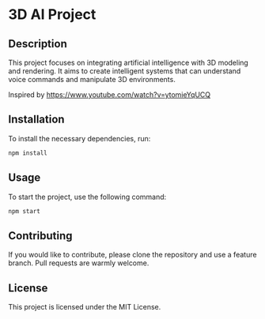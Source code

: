 # 3D AI Project

## Description
This project focuses on integrating artificial intelligence with 3D modeling and rendering. It aims to create intelligent systems that can understand voice commands and manipulate 3D environments.

Inspired by https://www.youtube.com/watch?v=ytomieYqUCQ


## Installation
To install the necessary dependencies, run:
```bash
npm install
```

## Usage
To start the project, use the following command:
```bash
npm start
```

## Contributing
If you would like to contribute, please clone the repository and use a feature branch. Pull requests are warmly welcome.

## License
This project is licensed under the MIT License.
